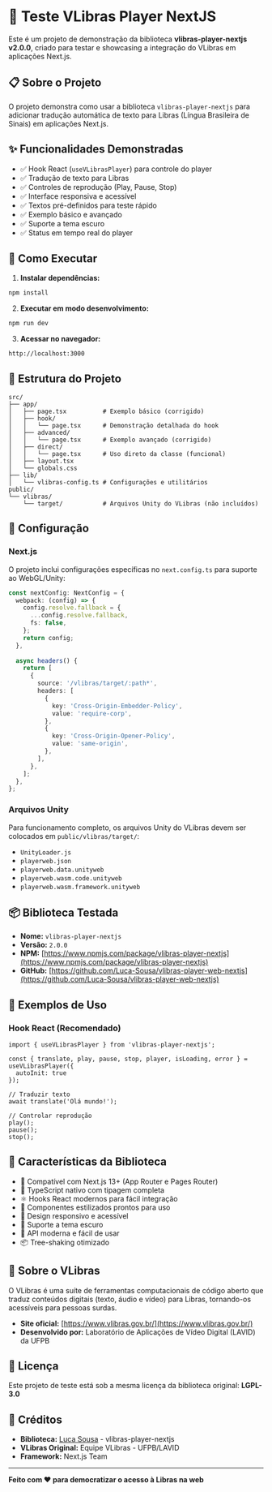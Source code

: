 # 🤟 Teste VLibras Player NextJS

Este é um projeto de demonstração da biblioteca **vlibras-player-nextjs v2.0.0**, criado para testar e showcasing a integração do VLibras em aplicações Next.js.

## 📋 Sobre o Projeto

O projeto demonstra como usar a biblioteca `vlibras-player-nextjs` para adicionar tradução automática de texto para Libras (Língua Brasileira de Sinais) em aplicações Next.js.

## ✨ Funcionalidades Demonstradas

- ✅ Hook React (`useVLibrasPlayer`) para controle do player
- ✅ Tradução de texto para Libras
- ✅ Controles de reprodução (Play, Pause, Stop)
- ✅ Interface responsiva e acessível
- ✅ Textos pré-definidos para teste rápido
- ✅ Exemplo básico e avançado
- ✅ Suporte a tema escuro
- ✅ Status em tempo real do player

## 🚀 Como Executar

1. **Instalar dependências:**
```bash
npm install
```

2. **Executar em modo desenvolvimento:**
```bash
npm run dev
```

3. **Acessar no navegador:**
```
http://localhost:3000
```

## 📁 Estrutura do Projeto

```
src/
├── app/
│   ├── page.tsx          # Exemplo básico (corrigido)
│   ├── hook/
│   │   └── page.tsx      # Demonstração detalhada do hook
│   ├── advanced/
│   │   └── page.tsx      # Exemplo avançado (corrigido)
│   ├── direct/
│   │   └── page.tsx      # Uso direto da classe (funcional)
│   ├── layout.tsx
│   └── globals.css
├── lib/
│   └── vlibras-config.ts # Configurações e utilitários
public/
└── vlibras/
    └── target/           # Arquivos Unity do VLibras (não incluídos)
```

## 🔧 Configuração

### Next.js

O projeto inclui configurações específicas no `next.config.ts` para suporte ao WebGL/Unity:

```typescript
const nextConfig: NextConfig = {
  webpack: (config) => {
    config.resolve.fallback = {
      ...config.resolve.fallback,
      fs: false,
    };
    return config;
  },
  
  async headers() {
    return [
      {
        source: '/vlibras/target/:path*',
        headers: [
          {
            key: 'Cross-Origin-Embedder-Policy',
            value: 'require-corp',
          },
          {
            key: 'Cross-Origin-Opener-Policy',
            value: 'same-origin',
          },
        ],
      },
    ];
  },
};
```

### Arquivos Unity

Para funcionamento completo, os arquivos Unity do VLibras devem ser colocados em `public/vlibras/target/`:

- `UnityLoader.js`
- `playerweb.json`
- `playerweb.data.unityweb`
- `playerweb.wasm.code.unityweb`
- `playerweb.wasm.framework.unityweb`

## 📦 Biblioteca Testada

- **Nome:** `vlibras-player-nextjs`
- **Versão:** `2.0.0`
- **NPM:** [https://www.npmjs.com/package/vlibras-player-nextjs](https://www.npmjs.com/package/vlibras-player-nextjs)
- **GitHub:** [https://github.com/Luca-Sousa/vlibras-player-web-nextjs](https://github.com/Luca-Sousa/vlibras-player-web-nextjs)

## 🎯 Exemplos de Uso

### Hook React (Recomendado)

```tsx
import { useVLibrasPlayer } from 'vlibras-player-nextjs';

const { translate, play, pause, stop, player, isLoading, error } = useVLibrasPlayer({
  autoInit: true
});

// Traduzir texto
await translate('Olá mundo!');

// Controlar reprodução
play();
pause();
stop();
```

## 🌟 Características da Biblioteca

- 🚀 Compatível com Next.js 13+ (App Router e Pages Router)
- 🔷 TypeScript nativo com tipagem completa
- ⚛️ Hooks React modernos para fácil integração
- 🎨 Componentes estilizados prontos para uso
- 📱 Design responsivo e acessível
- 🌙 Suporte a tema escuro
- 🔧 API moderna e fácil de usar
- 📦 Tree-shaking otimizado

## 🤝 Sobre o VLibras

O VLibras é uma suíte de ferramentas computacionais de código aberto que traduz conteúdos digitais (texto, áudio e vídeo) para Libras, tornando-os acessíveis para pessoas surdas.

- **Site oficial:** [https://www.vlibras.gov.br/](https://www.vlibras.gov.br/)
- **Desenvolvido por:** Laboratório de Aplicações de Vídeo Digital (LAVID) da UFPB

## 📄 Licença

Este projeto de teste está sob a mesma licença da biblioteca original: **LGPL-3.0**

## 👥 Créditos

- **Biblioteca:** [Luca Sousa](https://github.com/Luca-Sousa) - vlibras-player-nextjs
- **VLibras Original:** Equipe VLibras - UFPB/LAVID
- **Framework:** Next.js Team

---

**Feito com ❤️ para democratizar o acesso à Libras na web**
